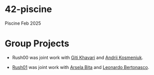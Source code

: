 # 42-piscine
Piscine Feb 2025

# Group Projects

* Rush00 was joint work with [Giti Khavari][github_giti] and [Andrii Kosmeniuk][github_andrii].
* [Rush01] was joint work with [Arsela Bita][github_arsela] and [Leonardo Bertonasco][github_leberton].
  
  [github_andrii]: https://github.com/Andrew13K
  [github_giti]: https://github.com/gkhavari
  [Rush01]: https://github.com/rciak/42-piscine/wiki/Rush-01
  [github_arsela]: https://github.com/arselabita
  [github_leberton]: https://github.com/LeoTrain
